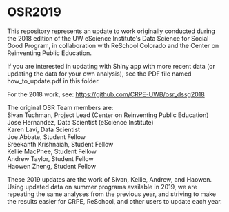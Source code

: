 # OSR2019

This repository represents an update to work originally conducted during the 2018 edition of the UW eScience Institute's Data Science for Social Good Program, in collaboration with ReSchool Colorado and the Center on Reinventing Public Education.

If you are interested in updating with Shiny app with more recent data (or updating the data for your own analysis), see the PDF file named how_to_update.pdf in this folder.

For the 2018 work, see: https://github.com/CRPE-UWB/osr_dssg2018

The original OSR Team members are:  
Sivan Tuchman, Project Lead (Center on Reinventing Public Education)  
Jose Hernandez, Data Scientist (eScience Institute)  
Karen Lavi, Data Scientist  
Joe Abbate, Student Fellow  
Sreekanth Krishnaiah, Student Fellow  
Kellie MacPhee, Student Fellow  
Andrew Taylor, Student Fellow  
Haowen Zheng, Student Fellow  

These 2019 updates are the work of Sivan, Kellie, Andrew, and Haowen. Using updated data on summer programs available in 2019, we are repeating the same analyses from the previous year, and striving to make the results easier for CRPE, ReSchool, and other users to update each year.
